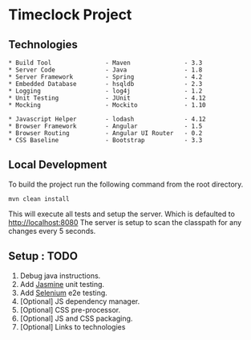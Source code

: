# Timeclock Project #

## Technologies ##

    * Build Tool               - Maven               - 3.3
    * Server Code              - Java                - 1.8
    * Server Framework         - Spring              - 4.2
    * Embedded Database        - hsqldb              - 2.3
    * Logging                  - log4j               - 1.2
    * Unit Testing             - JUnit               - 4.12
    * Mocking                  - Mockito             - 1.10
    
    * Javascript Helper        - lodash              - 4.12
    * Browser Framework        - Angular             - 1.5
    * Browser Routing          - Angular UI Router   - 0.2
    * CSS Baseline             - Bootstrap           - 3.3

## Local Development ##
To build the project run the following command from the root directory.

    mvn clean install
    
This will execute all tests and setup the server.  Which is defaulted to [http://localhost:8080](http://localhost:8080)
The server is setup to scan the classpath for any changes every 5 seconds.

## Setup : TODO ##
1. Debug java instructions.
2. Add [Jasmine](http://jasmine.github.io/2.4/introduction.html) unit testing.
3. Add [Selenium](http://www.seleniumhq.org/) e2e testing.
4. [Optional] JS dependency manager.
5. [Optional] CSS pre-processor.
6. [Optional] JS and CSS packaging.
7. [Optional] Links to technologies